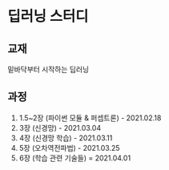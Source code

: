 # 딥러닝 스터디
## 교재
밑바닥부터 시작하는 딥러닝

## 과정
1. 1.5~2장 (파이썬 모듈 & 퍼셉트론) - 2021.02.18
2. 3장 (신경망) - 2021.03.04
3. 4장 (신경망 학습) - 2021.03.11
4. 5장 (오차역전파법) - 2021.03.25
5. 6장 (학습 관련 기술들) = 2021.04.01
